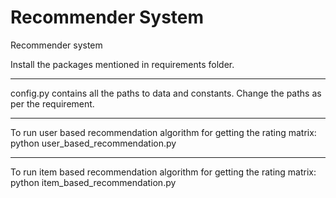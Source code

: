 # Recommender System
Recommender system


Install the packages mentioned in requirements folder.
__________________________________________________________________________________
config.py contains all the paths to data and constants. Change the paths as per the requirement.
__________________________________________________________________________________
To run user based recommendation algorithm for getting the rating matrix:
python user_based_recommendation.py
__________________________________________________________________________________
To run item based recommendation algorithm for getting the rating matrix:
python item_based_recommendation.py


